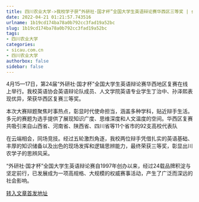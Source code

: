 ```yaml
---
title: 四川农业大学->我校学子获“外研社·国才杯”全国大学生英语辩论赛华西区三等奖 | sicau.com.cn
date: 2022-04-21 01:21:57.743516
urlname: 1b19cd174ba78a0b792cc3fad19a52bc
slug: 1b19cd174ba78a0b792cc3fad19a52bc
tags: 
- 四川农业大学
categories:
- sicau.com.cn
- 四川农业大学
authorbox: false
sidebar: false
---
```

4月15—17日，第24届“外研社·国才杯”全国大学生英语辩论赛华西地区复赛在线上举行。我校英语协会英语辩论队成员、人文学院英语专业学生丁治中、孙泽熙表现优异，荣获华西区复赛三等奖。

本次大赛辩题聚焦时事热点，彰显时代使命担当，涵盖多种学科，贴近辩手生活。多元的赛题为选手提供了展现知识广度、思维深度和人文温度的空间。华西区复赛共吸引来自山西省、河南省、陕西省、四川省等11个省市的92支高校代表队
<!--more-->
在云端相会，同场竞技。经过五轮激烈角逐，我校两位辩手凭借扎实的英语基础、丰厚的知识储备以及出色的现场发挥和逻辑思辨能力，最终荣获三等奖，彰显出川农学子的思辨风采。

“外研社·国才杯”全国大学生英语辩论赛自1997年创办以来，经过24载品牌积淀与坚定前行，已发展成为一项高规格、大规模的权威赛事活动，产生了广泛而深远的社会影响。



[转入文章首发地址](https://news.sicau.edu.cn/info/1078/67419.htm)
